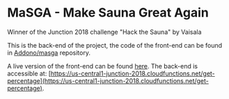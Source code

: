 # MaSGA - Make Sauna Great Again
Winner of the Junction 2018 challenge "Hack the Sauna" by Vaisala

This is the back-end of the project, the code of the front-end can be found in [Addono/masga](https://github.com/Addono/masga) repository.

A live version of the front-end can be found [here](https://aknapen.nl/masga). The back-end is accessible at:
[https://us-central1-junction-2018.cloudfunctions.net/get-percentage](https://us-central1-junction-2018.cloudfunctions.net/get-percentage).
